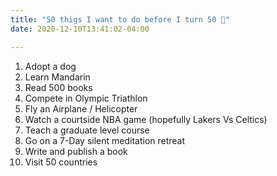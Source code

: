```yaml
---
title: "50 thigs I want to do before I turn 50 🎯"
date: 2020-12-10T13:41:02-04:00 

---
```

1. Adopt a dog
2. Learn Mandarin
3. Read 500 books
4. Compete in Olympic Triathlon
5. Fly an Airplane / Helicopter
6. Watch a courtside NBA game (hopefully Lakers Vs Celtics)
7. Teach a graduate level course
8. Go on a 7-Day silent meditation retreat
9. Write and publish a book
10. Visit 50 countries
